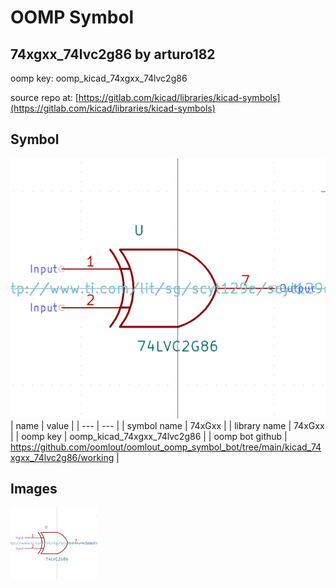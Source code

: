 # OOMP Symbol  
## 74xgxx_74lvc2g86  by arturo182  
  
oomp key: oomp_kicad_74xgxx_74lvc2g86  
  
source repo at: [https://gitlab.com/kicad/libraries/kicad-symbols](https://gitlab.com/kicad/libraries/kicad-symbols)  
## Symbol  
  
[![working.png](working_600.png)](working.png)  
| name | value | 
| --- | --- | 
| symbol name | 74xGxx | 
| library name | 74xGxx | 
| oomp key | oomp_kicad_74xgxx_74lvc2g86 | 
| oomp bot github | https://github.com/oomlout/oomlout_oomp_symbol_bot/tree/main/kicad_74xgxx_74lvc2g86/working | 
## Images  
  
[![working.png](working_140.png)](working.png)  
